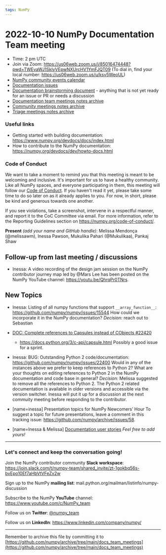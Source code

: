 ```yaml
---
tags: NumPy
---
```


# 2022-10-10 NumPy Documentation Team meeting

- Time: 2 pm UTC
- Join via Zoom: https://us06web.zoom.us/j/85016474448?pwd=TWEvaWJ1SklyVEpwNXUrcHV1YmFJQT09 (To dial in, find your local number: https://us06web.zoom.us/u/ksv5WeoUL)
- [NumPy community events calendar](https://scientific-python.org/calendars/)
- [Documentation issues](https://github.com/numpy/numpy/labels/04%20-%20Documentation)
- [Documentation brainstorming document](https://hackmd.io/RdtnQZpLRZqgNRe4gaJ0SA) - anything that is not yet ready for an issue or PR or needs a discussion
- [Documentation team meetings notes archive](https://github.com/numpy/archive/tree/main/docs_team_meetings)
- [Community meetings notes archive](https://github.com/numpy/archive/tree/main/community_meetings)
- [Triage meetings notes archive](https://github.com/numpy/archive/tree/master/triage_meetings)

### Useful links

- Getting started with building documentation: https://www.numpy.org/devdocs/docs/index.html
- How to contribute to the NumPy documentation: https://numpy.org/devdocs/dev/howto-docs.html



### Code of Conduct

We want to take a moment to remind you that this meeting is meant to be welcoming and inclusive. It's important for us to have a healthy community. Like all NumPy spaces, and everyone participating in them, this meeting will follow our [Code of Conduct](https://numpy.org/code-of-conduct/). If you haven't read it yet, please take some time to do so later on as it already applies to you. For now, in short, please be kind and generous towards one another. 

If you see violations, take a screenshot, intervene in a respectful manner, and report it to the CoC Committee via email. For more information, refer to the Reporting Guidelines section on https://numpy.org/code-of-conduct/.

**Present** *(add your name and GitHub handle)*: Melissa Mendonça (@melissawm), Inessa Pawson, Mukulika Pahari (@Mukulikaa), Pankaj Shaw

## Follow-up from last meeting / discussions
- Inessa: A video recording of the design jam session on the NumPy contributor journey map led by @Mars Lee has been posted on the NumPy YouTube channel: https://youtu.be/QhrqPr0TNrs.
    

## New Topics
- Inessa: Listing of all numpy functions that support `__array_function__`: https://github.com/numpy/numpy/issues/15544
How could we incorporate it in the NumPy documentation?
*Decision:* reach out to Sebastian

- [DOC: Complete references to Capsules instead of CObjects #22420](https://github.com/numpy/numpy/issues/22420)
    - https://docs.python.org/3/c-api/capsule.html
Possibly a good issue for a sprint.

- Inessa: BUG: Outstanding Python 2 code/documentation: https://github.com/numpy/numpy/issues/22400
Would in any of the instances above we prefer to keep references to Python 2? What are your thoughts on editing references to Python 2 in the NumPy documentation and code base in general?
*Decision:* Melissa suggested to remove all the references to Python 2. The Python 2 related documentation is available in older versions and accessible via the version switcher.
Inessa will put it up for a discussion at the next commuity meeting before responding to the contributor.


- [name=inessa] Presentation topics for NumPy Newcomers’ Hour 
To suggest a topic for future presentations, leave a comment in this tracking issue: https://github.com/numpy/archive/issues/58.

- [name=Inessa & Melissa] [Documentation user stories](https://github.com/numpy/numpy/issues/22089)
    *Feel free to add yours!*

---

### Let's connect and keep the conversation going!
Join the NumPy contributor community **Slack workspace**: https://join.slack.com/t/numpy-team/shared_invite/zt-1gokbq56s-bvEpo10Ef7aHbVtVFeZv2w

Sign up to the NumPy **mailing list**: mail.python.org/mailman/listinfo/numpy-discussion

Subscribe to the NumPy **YouTube** channel: https://www.youtube.com/c/NumPy_team

Follow us on **Twitter**: [@numpy_team](https://twitter.com/numpy_team)

Follow us on **LinkedIn**: https://www.linkedin.com/company/numpy/

---
Remember to archive this file by committing it to 
[https://github.com/numpy/archive/tree/main/docs_team_meetings](https://github.com/numpy/archive/tree/main/docs_team_meetings)






